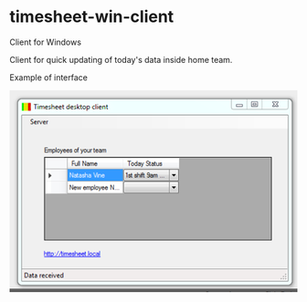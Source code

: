# timesheet-win-client
Client for Windows

Client for quick updating of today's data inside home team.

Example of interface

![client-example](resources/images/client-screenshot.png "client-example")